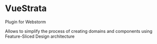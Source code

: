 # VueStrata

Plugin for Webstorm

Allows to simplify the process of creating domains and components using Feature-Sliced Design architecture
